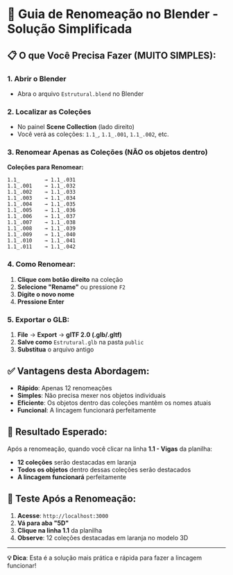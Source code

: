 # 🎯 Guia de Renomeação no Blender - Solução Simplificada

## 📋 **O que Você Precisa Fazer (MUITO SIMPLES):**

### **1. Abrir o Blender**
- Abra o arquivo `Estrutural.blend` no Blender

### **2. Localizar as Coleções**
- No painel **Scene Collection** (lado direito)
- Você verá as coleções: `1.1_`, `1.1_.001`, `1.1_.002`, etc.

### **3. Renomear Apenas as Coleções (NÃO os objetos dentro)**

**Coleções para Renomear:**
```
1.1_        → 1.1_.031
1.1_.001    → 1.1_.032
1.1_.002    → 1.1_.033
1.1_.003    → 1.1_.034
1.1_.004    → 1.1_.035
1.1_.005    → 1.1_.036
1.1_.006    → 1.1_.037
1.1_.007    → 1.1_.038
1.1_.008    → 1.1_.039
1.1_.009    → 1.1_.040
1.1_.010    → 1.1_.041
1.1_.011    → 1.1_.042
```

### **4. Como Renomear:**
1. **Clique com botão direito** na coleção
2. **Selecione "Rename"** ou pressione `F2`
3. **Digite o novo nome**
4. **Pressione Enter**

### **5. Exportar o GLB:**
1. **File** → **Export** → **glTF 2.0 (.glb/.gltf)**
2. **Salve como** `Estrutural.glb` na pasta `public`
3. **Substitua** o arquivo antigo

## ✅ **Vantagens desta Abordagem:**

- **Rápido**: Apenas 12 renomeações
- **Simples**: Não precisa mexer nos objetos individuais
- **Eficiente**: Os objetos dentro das coleções mantêm os nomes atuais
- **Funcional**: A lincagem funcionará perfeitamente

## 🎯 **Resultado Esperado:**

Após a renomeação, quando você clicar na linha **1.1 - Vigas** da planilha:
- **12 coleções** serão destacadas em laranja
- **Todos os objetos** dentro dessas coleções serão destacados
- **A lincagem funcionará** perfeitamente

## 🚀 **Teste Após a Renomeação:**

1. **Acesse**: `http://localhost:3000`
2. **Vá para aba "5D"**
3. **Clique na linha 1.1** da planilha
4. **Observe**: 12 coleções destacadas em laranja no modelo 3D

---

**💡 Dica**: Esta é a solução mais prática e rápida para fazer a lincagem funcionar!
